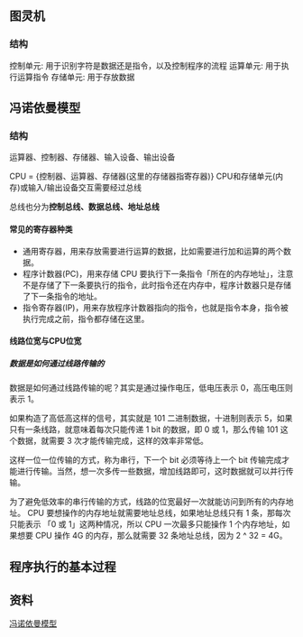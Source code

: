 ## 图灵机
### 结构
控制单元: 用于识别字符是数据还是指令，以及控制程序的流程
运算单元: 用于执行运算指令 
存储单元: 用于存放数据


## 冯诺依曼模型
### 结构
运算器、控制器、存储器、输入设备、输出设备

CPU = {控制器、运算器、存储器(这里的存储器指寄存器)}
CPU和存储单元(内存)或输入/输出设备交互需要经过总线

总线也分为**控制总线、数据总线、地址总线**

#### 常见的寄存器种类
* 通用寄存器，用来存放需要进行运算的数据，比如需要进行加和运算的两个数据。
* 程序计数器(PC)，用来存储 CPU 要执行下一条指令「所在的内存地址」，注意不是存储了下一条要执行的指令，此时指令还在内存中，程序计数器只是存储了下一条指令的地址。
* 指令寄存器(IP)，用来存放程序计数器指向的指令，也就是指令本身，指令被执行完成之前，指令都存储在这里。

#### 线路位宽与CPU位宽
##### 数据是如何通过线路传输的
数据是如何通过线路传输的呢？其实是通过操作电压，低电压表示 0，高压电压则表示 1。

如果构造了高低高这样的信号，其实就是 101 二进制数据，十进制则表示 5，如果只有一条线路，就意味着每次只能传递 1 bit 的数据，即 0 或 1，那么传输 101 这个数据，就需要 3 次才能传输完成，这样的效率非常低。

这样一位一位传输的方式，称为串行，下一个 bit 必须等待上一个 bit 传输完成才能进行传输。当然，想一次多传一些数据，增加线路即可，这时数据就可以并行传输。

为了避免低效率的串行传输的方式，线路的位宽最好一次就能访问到所有的内存地址。 CPU 要想操作的内存地址就需要地址总线，如果地址总线只有 1 条，那每次只能表示 「0 或 1」这两种情况，所以 CPU 一次最多只能操作 1 个内存地址，如果想要 CPU 操作 4G 的内存，那么就需要 32 条地址总线，因为 2 ^ 32 = 4G。

## 程序执行的基本过程



## 资料
[冯诺依曼模型](https://xiaolincoding.com/os/1_hardware/how_cpu_run.html#%E5%86%AF%E8%AF%BA%E4%BE%9D%E6%9B%BC%E6%A8%A1%E5%9E%8B)